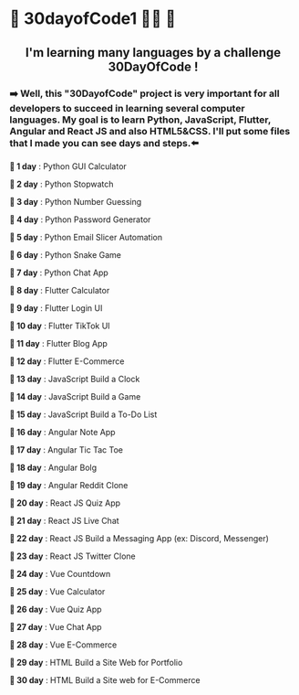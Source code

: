 # 👾  30dayofCode1 👨‍💻 🎯

<h2 align="center">I'm learning many languages by a challenge 30DayOfCode !</h2>
<h3>➡️ Well, this "30DayofCode" project is very important for all developers to succeed in learning several computer languages. My goal is to learn Python, JavaScript, Flutter, Angular and React JS and also HTML5&CSS. I'll put some files that I made you can see days and steps.⬅️</h3>

<p><b>🔘 1 day</b> : Python GUI Calculator</p>
<p><b>🔘 2 day</b> : Python Stopwatch</p>
<p><b>🔘 3 day</b> : Python Number Guessing</p>
<p><b>🔘 4 day</b> : Python Password Generator</p>
<p><b>🔘 5 day</b> : Python Email Slicer Automation</p>
<p><b>🔘 6 day</b> : Python Snake Game</p>
<p><b>🔘 7 day</b> : Python Chat App</p>
<p><b>🔘 8 day</b> : Flutter Calculator</p>
<p><b>🔘 9 day</b> : Flutter Login UI</p>
<p><b>🔘 10 day</b> : Flutter TikTok UI</p>
<p><b>🔘 11 day</b> : Flutter Blog App</p>
<p><b>🔘 12 day</b> : Flutter E-Commerce</p>
<p><b>🔘 13 day</b> : JavaScript Build a Clock</p>
<p><b>🔘 14 day</b> : JavaScript Build a Game</p>
<p><b>🔘 15 day</b> : JavaScript Build a To-Do List</p>
<p><b>🔘 16 day</b> : Angular Note App</p>
<p><b>🔘 17 day</b> : Angular Tic Tac Toe</p>
<p><b>🔘 18 day</b> : Angular Bolg</p>
<p><b>🔘 19 day</b> : Angular Reddit Clone</p>
<p><b>🔘 20 day</b> : React JS Quiz App</p>
<p><b>🔘 21 day</b> : React JS Live Chat</p>
<p><b>🔘 22 day</b> : React JS Build a Messaging App (ex: Discord, Messenger)</p>
<p><b>🔘 23 day</b> : React JS Twitter Clone</p>
<p><b>🔘 24 day</b> : Vue Countdown
<p><b>🔘 25 day</b> : Vue Calculator
<p><b>🔘 26 day</b> : Vue Quiz App
<p><b>🔘 27 day</b> : Vue Chat App
<p><b>🔘 28 day</b> : Vue E-Commerce
<p><b>🔘 29 day</b> : HTML Build a Site Web for Portfolio
<p><b>🔘 30 day</b> : HTML Build a Site web for E-Commerce
